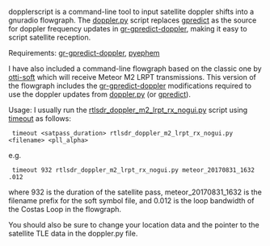 dopplerscript is a command-line tool to input satellite doppler shifts into a gnuradio
flowgraph. The [doppler.py](https://github.com/rxcomm/dopplerscript/blob/master/doppler.py)
script replaces [gpredict](https://github.com/csete/gpredict)
as the source for doppler frequency updates in
[gr-gpredict-doppler](https://github.com/wnagele/gr-gpredict-doppler), making
it easy to script satellite reception.

Requirements:
     [gr-gpredict-doppler](https://github.com/wnagele/gr-gpredict-doppler),
     [pyephem](https://github.com/brandon-rhodes/pyephem)

I have also included a command-line flowgraph based on the classic one by
[otti-soft](https://github.com/otti-soft/meteor-m2-lrpt) which will receive
Meteor M2 LRPT transmissions. This version of the flowgraph includes the
[gr-gpredict-doppler](https://github.com/wnagele/gr-gpredict-doppler) modifications
required to use the doppler updates from
[doppler.py](https://github.com/rxcomm/dopplerscript/blob/master/doppler.py)
(or [gpredict](https://github.com/csete/gpredict)).

Usage: I usually run the
[rtlsdr_doppler_m2_lrpt_rx_nogui.py](https://github.com/rxcomm/dopplerscript/blob/master/rtlsdr_doppler_m2_lrpt_rx_nogui.py)
script using [timeout](http://manpages.ubuntu.com/manpages/trusty/man1/timeout.1.html)
as follows:

     timeout <satpass_duration> rtlsdr_doppler_m2_lrpt_rx_nogui.py <filename> <pll_alpha>

e.g.

     timeout 932 rtlsdr_doppler_m2_lrpt_rx_nogui.py meteor_20170831_1632 .012

where 932 is the duration of the satellite pass, meteor_20170831_1632 is the filename
prefix for the soft symbol file, and 0.012 is the loop bandwidth of the Costas Loop in the
flowgraph.

You should also be sure to change your location data and the pointer to the satellite
TLE data in the doppler.py file.
